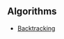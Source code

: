 ## Algorithms
+ [Backtracking]("https://github.com/nerdroid-labs/problem-solving/blob/master/backtracking.md")
